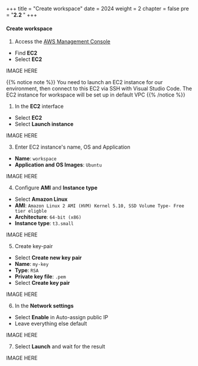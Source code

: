 +++
title = "Create workspace"
date = 2024
weight = 2
chapter = false
pre = "<b>2.2 </b>"
+++

#### Create workspace

1. Access the [AWS Management Console](https://aws.amazon.com/console/)

  - Find **EC2**
  - Select **EC2**

IMAGE HERE

{{% notice note %}}
You need to launch an EC2 instance for our environment, then connect to this EC2 via SSH with Visual Studio Code. The EC2 instance for workspace will be set up in default VPC
{{% /notice %}}

1. In the **EC2** interface

  - Select **EC2**
  - Select **Launch instance**

IMAGE HERE

3. Enter EC2 instance's name, OS and Application

  - **Name**: `workspace`
  - **Application and OS Images**: `Ubuntu`

IMAGE HERE

4. Configure **AMI** and **Instance type**

  - Select **Amazon Linux**
  - **AMI**: `Amazon Linux 2 AMI (HVM) Kernel 5.10, SSD Volume Type- Free tier eligble`
  - **Architecture**: `64-bit (x86)`
  - **Instance type**: `t3.small`

IMAGE HERE

5. Create key-pair

  - Select **Create new key pair**
  - **Name**: `my-key`
  - **Type**: `RSA`
  - **Private key file**: `.pem`
  - Select **Create key pair**

IMAGE HERE

6. In the **Network settings**

  - Select **Enable** in Auto-assign public IP
  - Leave everything else default

IMAGE HERE

7. Select **Launch** and wait for the result

IMAGE HERE